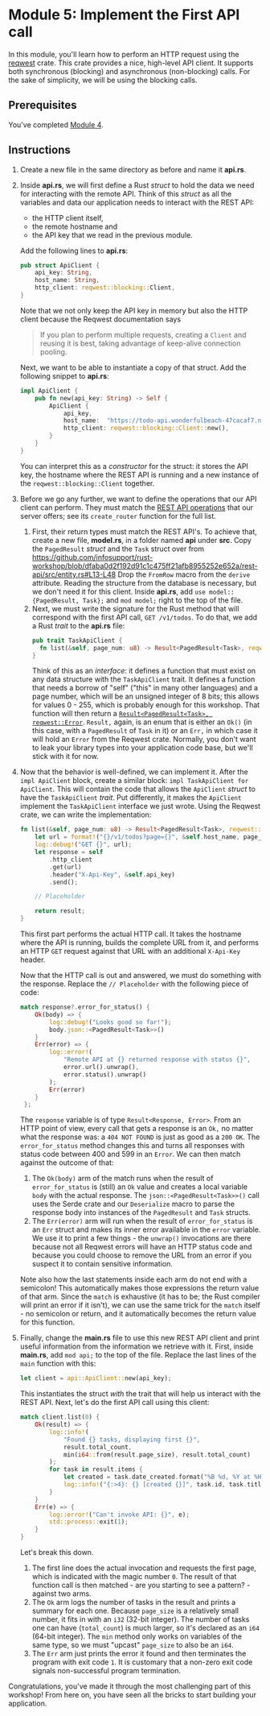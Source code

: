 # Module 5: Implement the First API call

In this module, you'll learn how to perform an HTTP request using the [reqwest](https://docs.rs/reqwest/latest/reqwest/) crate.
This crate provides a nice, high-level API client.
It supports both synchronous (blocking) and asynchronous (non-blocking) calls.
For the sake of simplicity, we will be using the blocking calls.

## Prerequisites

You've completed [Module 4](./step-by-step-4.md).

## Instructions

1. Create a new file in the same directory as before and name it **api.rs**.
2. Inside **api.rs**, we will first define a Rust _struct_ to hold the data we need for interacting with the remote API.
   Think of this _struct_ as all the variables and data our application needs to interact with the REST API:
   * the HTTP client itself, 
   * the remote hostname and
   * the API key that we read in the previous module.

   Add the following lines to **api.rs**:
   ```rs
   pub struct ApiClient {
       api_key: String,
       host_name: String,
       http_client: reqwest::blocking::Client,
   }
   ```
   Note that we not only keep the API key in memory but also the HTTP client because the Reqwest documentation says
   >  If you plan to perform multiple requests, creating a `Client` and reusing it is best, taking advantage of keep-alive connection pooling.
   
   Next, we want to be able to instantiate a copy of that struct.
   Add the following snippet to **api.rs**:
   ```rs
   impl ApiClient {
       pub fn new(api_key: String) -> Self {
           ApiClient {
               api_key,
               host_name:  "https://todo-api.wonderfulbeach-47cacaf7.northeurope.azurecontainerapps.io".to_string(),
               http_client: reqwest::blocking::Client::new(),
           }
       }
   }
   ```
   You can interpret this as a _constructor_ for the struct: it stores the API key, the hostname where the REST API is running and a new instance of the `reqwest::blocking::Client` together.
3. Before we go any further, we want to define the operations that our API client can perform.
   They must match the [REST API operations](../rest-api/src/web.rs) that our server offers; see its `create_router` function for the full list.

   1. First, their return types must match the REST API's.
      To achieve that, create a new file, **model.rs**, in a folder named **api** under **src**.
      Copy the `PagedResult` _struct_ and the `Task` struct over from https://github.com/infosupport/rust-workshop/blob/dfaba0d2f192d91c1c475ff21afb8955252e652a/rest-api/src/entity.rs#L13-L48
      Drop the `FromRow` macro from the `derive` attribute.
      Reading the structure from the database is necessary, but we don't need it for this client.
      Inside **api.rs**, add `use model::{PagedResult, Task};` and `mod model;` right to the top of the file.
   2. Next, we must write the signature for the Rust method that will correspond with the first API call, `GET /v1/todos`.
      To do that, we add a Rust _trait_ to the **api.rs** file:
      ```rs
      pub trait TaskApiClient {
        fn list(&self, page_num: u8) -> Result<PagedResult<Task>, reqwest::Error>;
      }
      ```
      Think of this as an _interface_: it defines a function that must exist on any data structure with the `TaskApiClient` trait.
      It defines a function that needs a borrow of "self" ("this" in many other languages) and a page number, which will be an unsigned integer of 8 bits; this allows for values 0 - 255, which is probably enough for this workshop.
      That function will then return a [`Result<PagedResult<Task>, reqwest::Error`](https://doc.rust-lang.org/std/result/index.html).
      `Result,` again, is an enum that is either an `Ok()` (in this case, with a `PagedResult` of `Task` in it) or an `Err,` in which case it will hold an `Error` from the Reqwest crate.
      Normally, you don't want to leak your library types into your application code base, but we'll stick with it for now.
4. Now that the behavior is well-defined, we can implement it.
   After the `impl ApiClient` block, create a similar block: `impl TaskApiClient for ApiClient`.
   This will contain the code that allows the `ApiClient` _struct_ to have the `TaskApiClient` _trait_.
   Put differently, it makes the `ApiClient` implement the `TaskApiClient` interface we just wrote.
   Using the Reqwest crate, we can write the implementation:
   ```rs
   fn list(&self, page_num: u8) -> Result<PagedResult<Task>, reqwest::Error> {
       let url = format!("{}/v1/todos?page={}", &self.host_name, page_num);
       log::debug!("GET {}", url);
       let response = self
           .http_client
           .get(url)
           .header("X-Api-Key", &self.api_key)
           .send();

       // Placeholder

       return result;
   }
   ```
   This first part performs the actual HTTP call.
   It takes the hostname where the API is running, builds the complete URL from it, and performs an HTTP `GET` request against that URL with an additional `X-Api-Key` header.
   
   Now that the HTTP call is out and answered, we must do something with the response.
   Replace the `// Placeholder` with the following piece of code:
   ```rs
   match response?.error_for_status() {
       Ok(body) => {
           log::debug!("Looks good so far!");
           body.json::<PagedResult<Task>>()
       }
       Err(error) => {
           log::error!(
               "Remote API at {} returned response with status {}",
               error.url().unwrap(),
               error.status().unwrap()
           );
           Err(error)
       }
    };
   ```
   The `response` variable is of type `Result<Response, Error>`.
   From an HTTP point of view, every call that gets a response is an `Ok,` no matter what the response was: a `404 NOT FOUND` is just as good as a `200 OK`.
   The `error_for_status` method changes this and turns all responses with status code between 400 and 599 in an `Error`.
   We can then match against the outcome of that:
   1. The `Ok(body)` arm of the match runs when the result of `error_for_status` is (still) an `Ok` value and creates a local variable `body` with the actual response.
   The `json::<PagedResult<Task>>()` call uses the Serde crate and our `Deserialize` macro to parse the response body into instances of the `PagedResult` and `Task` structs.
   2. The `Err(error)` arm will run when the result of `error_for_status` is an `Err` struct and makes its inner error available in the `error` variable.
   We use it to print a few things - the `unwrap()` invocations are there because not all Reqwest errors will have an HTTP status code and because you could choose to remove the URL from an error if you suspect it to contain sensitive information. 

   Note also how the last statements inside each arm do not end with a semicolon!
   This automatically makes those expressions the return value of that arm.
   Since the `match` is exhaustive (it has to be; the Rust compiler will print an error if it isn't), we can use the same trick for the `match` itself - no semicolon or return, and it automatically becomes the return value for this function.

5. Finally, change the **main.rs** file to use this new REST API client and print useful information from the information we retrieve with it.
   First, inside **main.rs**, add `mod api;` to the top of the file.
   Replace the last lines of the `main` function with this:
   ```rs
   let client = api::ApiClient::new(api_key);
   ```
   This instantiates the struct _with_ the trait that will help us interact with the REST API.
   Next, let's do the first API call using this client:
   ```rs
   match client.list(0) {
       Ok(result) => {
           log::info!(
               "Found {} tasks, displaying first {}",
               result.total_count,
               min(i64::from(result.page_size), result.total_count)
           );
           for task in result.items {
               let created = task.date_created.format("%B %d, %Y at %H:%M");
               log::info!("{:>4}: {} [created {}]", task.id, task.title, created)
           }
       }
       Err(e) => {
           log::error!("Can't invoke API: {}", e);
           std::process::exit(1);
       }
   }
   ```
   Let's break this down.
   1. The first line does the actual invocation and requests the first page, which is indicated with the magic number `0`.
   The result of that function call is then matched - are you starting to see a pattern? - against two arms.
   2. The `Ok` arm logs the number of tasks in the result and prints a summary for each one.
   Because `page_size` is a relatively small number, it fits in with an `i32` (32-bit integer).
   The number of tasks one can have (`total_count`) is much larger, so it's declared as an `i64` (64-bit integer).
   The `min` method only works on variables of the same type, so we must "upcast" `page_size` to also be an `i64`.
   3. The `Err` arm just prints the error it found and then terminates the program with exit code `1`.
   It is customary that a non-zero exit code signals non-successful program termination.

Congratulations, you've made it through the most challenging part of this workshop!
From here on, you have seen all the bricks to start building your application.
